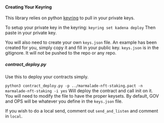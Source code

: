 #### Creating Your Keyring

This library relies on python [keyring](https://pypi.org/project/keyring/) to pull in your private keys.

To setup your private key in the keyring:
`keyring set kadena deploy`
Then paste in your private key.

You will also need to create your own `keys.json` file. An example has been created for you, simply copy it and fill in your public key. `keys.json` is in the gitignore. It will not be pushed to the repo or any repo.

##### contract_deploy.py

Use this to deploy your contracts simply.

`python3 contract_deploy.py -p ../marmalade-nft-staking.pact -n marmalade-nft-staking -i yes`
Will deploy the contract and call init on it.
You will need to modify the file to have the proper keysets. By default, GOV and OPS will be whatever you define in the `keys.json` file.

If you wish to do a local send, comment out `send_and_listen` and comment in `local`.
